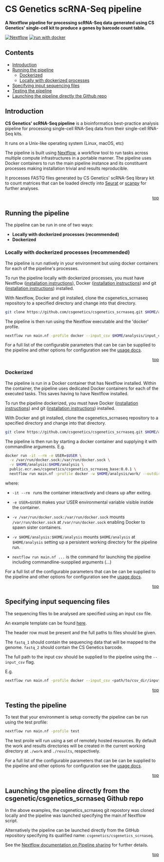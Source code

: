 # CS Genetics scRNA-Seq pipeline
**A Nextflow pipeline for processing scRNA-Seq data generated using CS Genetics' single-cell kit to produce a genes by barcode count table.**

[![Nextflow](https://img.shields.io/badge/nextflow%20DSL2-%E2%89%A521.10.3-23aa62.svg)](https://www.nextflow.io/)
[![run with docker](https://img.shields.io/badge/run%20with-docker-0db7ed?labelColor=000000&logo=docker)](https://www.docker.com/)

## Contents
- [Introduction](#introduction)
- [Running the pipeline](#running-the-pipeline)
    - [Dockerized](#dockerized)
    - [Locally with dockerized processes](#locally-with-dockerized-processes)
- [Specifying input sequencing files](#specifying-input-sequencing-files)
- [Testing the pipeline](#testing-the-pipeline)
- [Launching the pipeline directly the Github repo](#launching-the-pipeline-directly-from-the-csgeneticcsgenetics_scrnaseq-github-repo)


## Introduction

**CS Genetics' scRNA-Seq pipeline** is a bioinformatics best-practice analysis pipeline for processing single-cell RNA-Seq data from their single-cell RNA-Seq kits.

It runs on a Unix-like operating system (Linux, macOS, etc)

The pipeline is built using [Nextflow](https://www.nextflow.io), a workflow tool to run tasks across multiple compute infrastructures in a portable manner. The pipeline uses Docker containers to run the main pipeline instance and its constituent processes making installation trivial and results reproducible.

It processes FASTQ files generated by CS Genetics' scRNA-Seq library kit to count matrices that can be loaded directly into [Seurat](https://satijalab.org/seurat/index.html) or [scanpy](https://scanpy.readthedocs.io/en/stable/) for further analyses.
<div style="text-align: right"><a href="#cs-genetics-scrna-seq-pipeline">top</a></div>

## Running the pipeline

The pipeline can be run in one of two ways:
- **Locally with dockerized processes (recommended)**
- **Dockerized**

### Locally with dockerized processes (recommended)
The pipeline is run natively in your environment but using docker containers for each of the pipeline's processes.

To run the pipeline locally with dockerized processes, you must have Nextflow ([installation instructions](https://www.nextflow.io/docs/latest/getstarted.html#installation)), Docker ([installation instructions](https://docs.docker.com/get-docker/)) and git ([installation instructions](https://git-scm.com/book/en/v2/Getting-Started-Installing-Git)) installed.

With Nextflow, Docker and git installed, clone the csgenetics_scrnaseq repository to a specified directory and change into that directory.

```bash
git clone https://github.com/csgenetics/csgenetics_scrnaseq.git $HOME/analysis && cd $HOME/analysis
```

The pipeline is then run using the Nextflow executable and the 'docker' profile.

```bash
nextflow run main.nf -profile docker --input_csv $HOME/analysis/input_csv/input_csv.csv
```

For a full list of the configurable parameters that can be can be supplied to the pipeline
and other options for configuration see the [usage docs](docs/usage.md).
<div style="text-align: right"><a href="#cs-genetics-scrna-seq-pipeline">top</a></div>

### Dockerized

The pipeline is run in a Docker container that has Nextflow installed. Within the container, the pipeline uses dedicated Docker containers for each of the executed tasks. This saves having to have Nextflow installed.

To run the pipeline dockerized, you must have Docker ([installation instructions](https://docs.docker.com/get-docker/)) and git ([installation instructions](https://git-scm.com/book/en/v2/Getting-Started-Installing-Git)) installed.

With Docker and git installed, clone the csgenetics_scrnaseq repository to a specified directory and change into that directory.

```bash
git clone https://github.com/csgenetics/csgenetics_scrnaseq.git $HOME/analysis && cd $HOME/analysis
```

The pipeline is then run by starting a docker container and supplying
it with commandline arguments. E.g.

```bash
docker run -it --rm -e USER=$USER \
  -v /var/run/docker.sock:/var/run/docker.sock \
  -v $HOME/analysis:$HOME/analysis \
  public.ecr.aws/csgenetics/csgenetics_scrnaseq_base:0.0.1 \ 
  nextflow run main.nf -profile docker -w $HOME/analysis/work/ --outdir $HOME/analysis/results/ --input_csv $HOME/analysis/input_csv/input_csv.csv
```

where:

- `-it --rm ` runs the container interactively and cleans up after exiting.

- `-e USER=$USER` makes your USER environmental variable visible instide the container.

- `-v /var/run/docker.sock:/var/run/docker.sock` mounts `/var/run/docker.sock` at `/var/run/docker.sock` enabling Docker to spawn sister containers.

- `-v $HOME/analysis:$HOME/analysis` mounts `$HOME/analysis` at `$HOME/analysis` setting up a persistent working directory for the pipeline run.

- `nextflow run main.nf ...` is the command for launching the pipeline including commandline-suopplied arguments (...)

For a full list of the configurable parameters that can be can be supplied to the pipeline
and other options for configuration see the [usage docs](docs/usage.md).
<div style="text-align: right"><a href="#cs-genetics-scrna-seq-pipeline">top</a></div>

## Specifying input sequencing files
The sequencing files to be analysed are specified using an input csv file.

An example template can be found [here](input_csv/template.csv).

The header row must be present and the full paths to files should be given.

The `fastq_1` should contain the sequencing data that will be mapped to the genome. `fastq_2` should contain the CS Genetics barcode.

The full path to the input csv should be supplied to the pipeline using the `--input_csv` flag.

E.g.
```bash
nextflow run main.nf -profile docker --input_csv <path/to/csv_dir/input_csv.csv>
```
<div style="text-align: right"><a href="#cs-genetics-scrna-seq-pipeline">top</a></div>

## Testing the pipeline
To test that your environment is setup correctly the pipeline can be run using the test profile:

```bash
nextflow run main.nf -profile test
```

The test proile will run using a set of remotely hosted resources. By default the work and results directories will be created in the current working directory at `./work` and `./results`, respectively.

For a full list of the configurable parameters that can be can be supplied to the pipeline
and other options for configuration see the [usage docs](docs/usage.md).
<div style="text-align: right"><a href="#cs-genetics-scrna-seq-pipeline">top</a></div>

## Launching the pipeline directly from the csgenetic/csgenetics_scrnaseq Github repo
In the above examples, the csgenetics_scrnaseq git repostory was cloned locally
and the pipeline was launched specifying the main.nf Nextflow script.

Alternatively the pipeline can be launched directly from the GitHub repository specifying its qualified name: `csgenetics/csgenetics_scrnaseq`.

See the [Nextflow documentation on Pipeline sharing](https://www.nextflow.io/docs/latest/sharing.html) for further details.
<div style="text-align: right"><a href="#cs-genetics-scrna-seq-pipeline">top</a></div>
